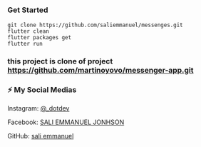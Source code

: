 # 

### Get Started

```shell
git clone https://github.com/saliemmanuel/messenges.git
flutter clean
flutter packages get
flutter run
```
### this project is clone of project https://github.com/martinoyovo/messenger-app.git

### ⚡️ My Social Medias

Instagram: [@_dotdev](https://instagram.com/@_dotdev)

Facebook: [SALI EMMANUEL JONHSON](https://www.facebook.com/jonhsone.emmanuel)

GitHub: [sali emmanuel](https://github.com/saliemmanuel)
